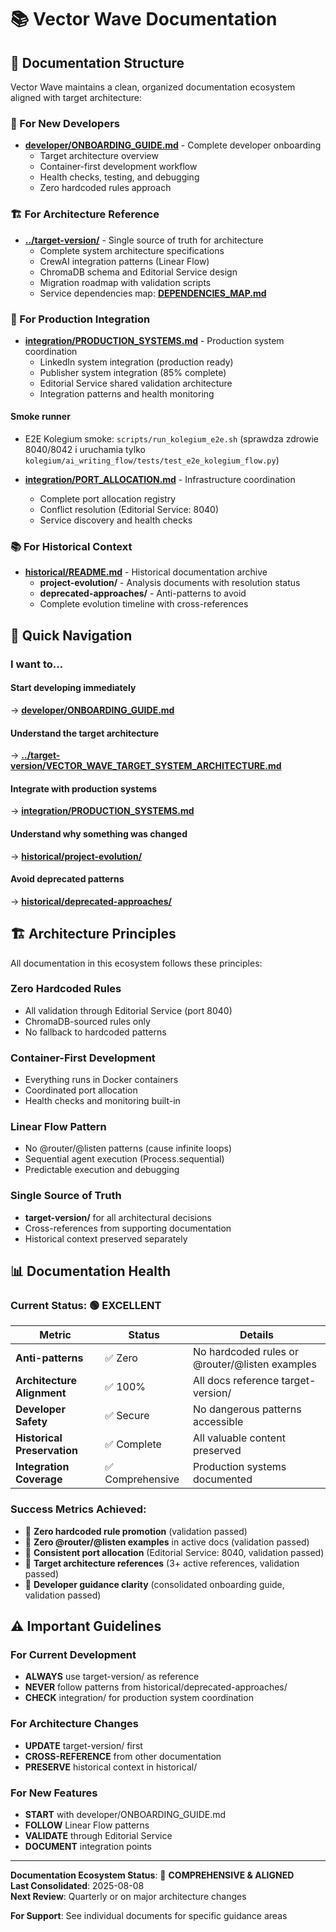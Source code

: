 # 📚 Vector Wave Documentation

## 🎯 Documentation Structure

Vector Wave maintains a clean, organized documentation ecosystem aligned with target architecture:

### **🚀 For New Developers**
- **[developer/ONBOARDING_GUIDE.md](developer/ONBOARDING_GUIDE.md)** - Complete developer onboarding
  - Target architecture overview
  - Container-first development workflow  
  - Health checks, testing, and debugging
  - Zero hardcoded rules approach

### **🏗️ For Architecture Reference**
- **[../target-version/](../target-version/)** - Single source of truth for architecture
  - Complete system architecture specifications
  - CrewAI integration patterns (Linear Flow)
  - ChromaDB schema and Editorial Service design
  - Migration roadmap with validation scripts
  - Service dependencies map: **[DEPENDENCIES_MAP.md](DEPENDENCIES_MAP.md)**

### **🔌 For Production Integration**
- **[integration/PRODUCTION_SYSTEMS.md](integration/PRODUCTION_SYSTEMS.md)** - Production system coordination
  - LinkedIn system integration (production ready)
  - Publisher system integration (85% complete)
  - Editorial Service shared validation architecture
  - Integration patterns and health monitoring

#### Smoke runner
- E2E Kolegium smoke: `scripts/run_kolegium_e2e.sh` (sprawdza zdrowie 8040/8042 i uruchamia tylko `kolegium/ai_writing_flow/tests/test_e2e_kolegium_flow.py`)

- **[integration/PORT_ALLOCATION.md](integration/PORT_ALLOCATION.md)** - Infrastructure coordination
  - Complete port allocation registry
  - Conflict resolution (Editorial Service: 8040)
  - Service discovery and health checks

### **📚 For Historical Context**
- **[historical/README.md](historical/README.md)** - Historical documentation archive
  - **project-evolution/** - Analysis documents with resolution status
  - **deprecated-approaches/** - Anti-patterns to avoid
  - Complete evolution timeline with cross-references

## 🎯 Quick Navigation

### **I want to...**

#### **Start developing immediately**
→ **[developer/ONBOARDING_GUIDE.md](developer/ONBOARDING_GUIDE.md)**

#### **Understand the target architecture**  
→ **[../target-version/VECTOR_WAVE_TARGET_SYSTEM_ARCHITECTURE.md](../target-version/VECTOR_WAVE_TARGET_SYSTEM_ARCHITECTURE.md)**

#### **Integrate with production systems**
→ **[integration/PRODUCTION_SYSTEMS.md](integration/PRODUCTION_SYSTEMS.md)**

#### **Understand why something was changed**
→ **[historical/project-evolution/](historical/project-evolution/)**

#### **Avoid deprecated patterns**
→ **[historical/deprecated-approaches/](historical/deprecated-approaches/)**

## 🏗️ Architecture Principles

All documentation in this ecosystem follows these principles:

### **Zero Hardcoded Rules**
- All validation through Editorial Service (port 8040)
- ChromaDB-sourced rules only
- No fallback to hardcoded patterns

### **Container-First Development**
- Everything runs in Docker containers
- Coordinated port allocation
- Health checks and monitoring built-in

### **Linear Flow Pattern**
- No @router/@listen patterns (cause infinite loops)
- Sequential agent execution (Process.sequential)
- Predictable execution and debugging

### **Single Source of Truth**
- **target-version/** for all architectural decisions
- Cross-references from supporting documentation
- Historical context preserved separately

## 📊 Documentation Health

### **Current Status**: 🟢 **EXCELLENT**

| Metric | Status | Details |
|--------|--------|---------|
| **Anti-patterns** | ✅ Zero | No hardcoded rules or @router/@listen examples |
| **Architecture Alignment** | ✅ 100% | All docs reference target-version/ |  
| **Developer Safety** | ✅ Secure | No dangerous patterns accessible |
| **Historical Preservation** | ✅ Complete | All valuable content preserved |
| **Integration Coverage** | ✅ Comprehensive | Production systems documented |

### **Success Metrics Achieved**:
- 🎯 **Zero hardcoded rule promotion** (validation passed)
- 🎯 **Zero @router/@listen examples** in active docs (validation passed)
- 🎯 **Consistent port allocation** (Editorial Service: 8040, validation passed)
- 🎯 **Target architecture references** (3+ active references, validation passed)
- 🎯 **Developer guidance clarity** (consolidated onboarding guide, validation passed)

## ⚠️ Important Guidelines

### **For Current Development**
- **ALWAYS** use target-version/ as reference
- **NEVER** follow patterns from historical/deprecated-approaches/
- **CHECK** integration/ for production system coordination

### **For Architecture Changes**
- **UPDATE** target-version/ first
- **CROSS-REFERENCE** from other documentation
- **PRESERVE** historical context in historical/

### **For New Features**
- **START** with developer/ONBOARDING_GUIDE.md
- **FOLLOW** Linear Flow patterns
- **VALIDATE** through Editorial Service
- **DOCUMENT** integration points

---

**Documentation Ecosystem Status**: 🎉 **COMPREHENSIVE & ALIGNED**  
**Last Consolidated**: 2025-08-08  
**Next Review**: Quarterly or on major architecture changes  

**For Support**: See individual documents for specific guidance areas
